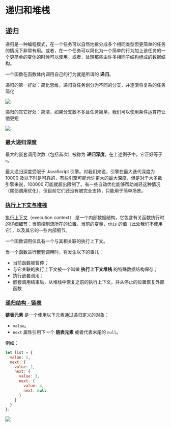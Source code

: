 # 递归和堆桟

## 递归

递归是一种编程模式，在一个任务可以自然地拆分成多个相同类型但更简单的任务的情况下非常有用。或者，在一个任务可以简化为一个简单的行为加上该任务的一个更简单的变体的时候可以使用。或者，处理那些由许多相同子结构组成的数据结构。

一个函数在函数体内调用自己的行为就是所谓的 **递归**。



递归的第一好处：简化思维，递归将任务划分为不同的分支，并逐渐将复杂的任务简化

![](https://i.ibb.co/HxMdh5h/image-kzct-M5fo0.png)



递归的其它好处：简洁，如果分支数不多且任务简单，我们可以使用条件运算符让他更短

![](https://i.ibb.co/X59MsNQ/image-x-UMLq-Prcad.png)



### 最大递归深度

最大的嵌套调用次数（包括首次）被称为 **递归深度**。在上述例子中，它正好等于 `n`。

最大递归深度受限于 JavaScript 引擎。对我们来说，引擎在最大迭代深度为 10000 及以下时是可靠的，有些引擎可能允许更大的最大深度，但是对于大多数引擎来说，100000 可能就超出限制了。有一些自动优化能够帮助减轻这种情况（尾部调用优化），但目前它们还没有被完全支持，只能用于简单场景。



### [执行上下文与堆桟](https://zh.javascript.info/recursion#zhi-hang-shang-xia-wen-he-dui-zhan "执行上下文与堆桟")

[执行上下文](https://tc39.github.io/ecma262/#sec-execution-contexts "执行上下文")（execution context） 是一个内部数据结构，它包含有关函数执行时的详细细节：当前控制流所在的位置，当前的变量，`this` 的值（此处我们不使用它），以及其它的一些内部细节。

一个函数调用仅具有一个与其相关联的执行上下文。

当一个函数进行嵌套调用时，将发生以下的事儿：

-   当前函数被暂停；
-   与它关联的执行上下文被一个叫做 **执行上下文堆栈** 的特殊数据结构保存；
-   执行嵌套调用；
-   嵌套调用结束后，从堆栈中恢复之前的执行上下文，并从停止的位置恢复外部函数



### [递归结构 - 链表](https://zh.javascript.info/recursion#lian-biao "递归结构 - 链表")

**链表元素** 是一个使用以下元素通过递归定义的对象：

-   `value`。
-   `next` 属性引用下一个 **链表元素** 或者代表末尾的 `null`。

例如：

```javascript
let list = {
  value: 1,
  next: {
    value: 2,
    next: {
      value: 3,
      next: {
        value: 4,
        next: null
      }
    }
  }
};
```

![](https://i.ibb.co/D1VVQ11/image-ST3-C6lmz-Wz.png)

